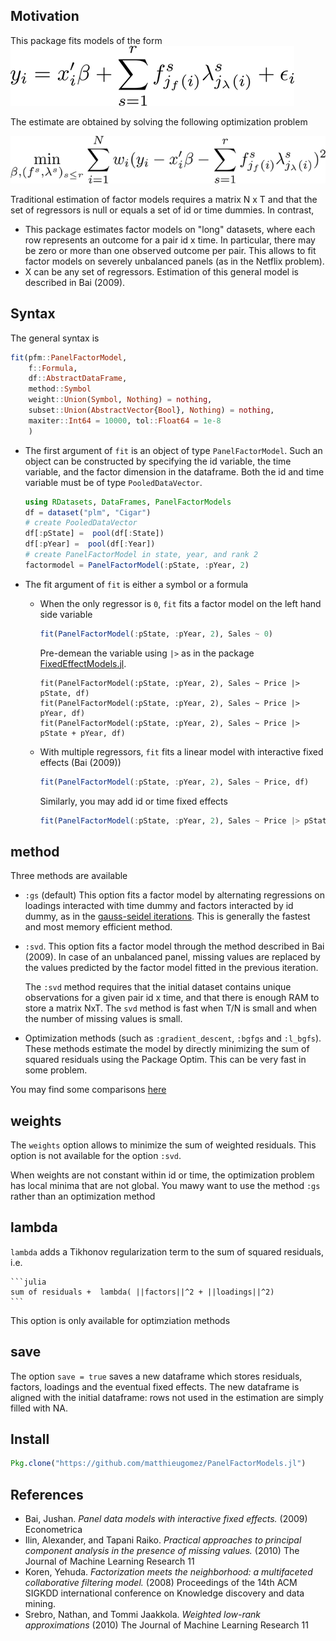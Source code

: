 
## Motivation

This package fits models of the form
![model](img/model1.png)

The estimate are obtained by solving the following optimization problem

![minimization](img/minimization1.png)

Traditional estimation of factor models  requires a matrix N x T and that the set of regressors is null or equals a set of id or time dummies. In contrast, 

- This package estimates factor models on "long" datasets, where each row represents an outcome for a pair id x time. In particular, there may be zero or more than one observed outcome per pair. This allows to fit factor models on severely unbalanced panels (as in the Netflix problem).
-  X can be any set of regressors. Estimation of this general model is described in Bai (2009). 



## Syntax

The general syntax is
```julia
fit(pfm::PanelFactorModel,
	f::Formula, 
    df::AbstractDataFrame, 
 	method::Symbol
    weight::Union(Symbol, Nothing) = nothing, 
    subset::Union(AbstractVector{Bool}, Nothing) = nothing, 
    maxiter::Int64 = 10000, tol::Float64 = 1e-8
    )
```


- The first argument of `fit` is an object of type `PanelFactorModel`. Such an object can be constructed by specifying the id variable, the time variable, and the factor dimension in the dataframe. Both the id and time variable must be of type `PooledDataVector`.

	```julia
	using RDatasets, DataFrames, PanelFactorModels
	df = dataset("plm", "Cigar")
	# create PooledDataVector
	df[:pState] =  pool(df[:State])
	df[:pYear] =  pool(df[:Year])
	# create PanelFactorModel in state, year, and rank 2
	factormodel = PanelFactorModel(:pState, :pYear, 2)
	```

- The fit argument of `fit` is either a symbol or a formula
	- When the only regressor is `0`, `fit` fits a factor model on the left hand side variable

		```julia
		fit(PanelFactorModel(:pState, :pYear, 2), Sales ~ 0)
		```

		Pre-demean the variable using `|>` as in the package [FixedEffectModels.jl](https://github.com/matthieugomez/FixedEffectModels.jl).

		```
		fit(PanelFactorModel(:pState, :pYear, 2), Sales ~ Price |> pState, df)
		fit(PanelFactorModel(:pState, :pYear, 2), Sales ~ Price |> pYear, df)
		fit(PanelFactorModel(:pState, :pYear, 2), Sales ~ Price |> pState + pYear, df)
		```

	- With multiple regressors, `fit` fits a linear model with interactive fixed effects (Bai (2009))
	

		```julia
		fit(PanelFactorModel(:pState, :pYear, 2), Sales ~ Price, df)
		```

		Similarly, you may add id  or time fixed effects
		```julia
		fit(PanelFactorModel(:pState, :pYear, 2), Sales ~ Price |> pState, df)
		```


## method
Three methods are available

- `:gs` (default) This option fits a factor model by alternating regressions on loadings interacted with time dummy and factors interacted by id dummy, as in the [gauss-seidel iterations](https://en.wikipedia.org/wiki/Gauss%E2%80%93Seidel_method). This is generally the fastest and most memory efficient method. 


- `:svd`. This option fits a factor model through the method described in Bai (2009). In case of an unbalanced panel, missing values are replaced by the values predicted by the factor model fitted in the previous iteration. 

	The `:svd` method requires that the initial dataset contains unique observations for a given pair id x time, and that there is enough RAM to store a matrix NxT. The `svd` method is fast when T/N is small and when the number of missing values is small.


- Optimization methods (such as `:gradient_descent`, `:bgfgs` and `:l_bgfs`). These methods estimate the model by directly minimizing the sum of squared residuals using the Package Optim. This can be very fast in some problem.

You may find some comparisons [here](benchmar/benchmark.md)

## weights

The `weights` option allows to minimize the sum of weighted residuals. This option is not available for the option `:svd`. 

When weights are not constant within id or time, the optimization problem has local minima that are not global. You mawy want to use the method `:gs` rather than an optimization method

## lambda
`lambda` adds a Tikhonov regularization term to the sum of squared residuals, i.e.

	```julia
	sum of residuals +  lambda( ||factors||^2 + ||loadings||^2)
	```
This option is only available for optimziation methods

## save
The option `save = true` saves a new dataframe which stores residuals, factors, loadings and the eventual fixed effects. The new dataframe is aligned with the initial dataframe: rows not used in the estimation are simply filled with NA.

## Install

```julia
Pkg.clone("https://github.com/matthieugomez/PanelFactorModels.jl")
```

## References
- Bai, Jushan. *Panel data models with interactive fixed effects.* (2009) Econometrica 
- Ilin, Alexander, and Tapani Raiko. *Practical approaches to principal component analysis in the presence of missing values.* (2010) The Journal of Machine Learning Research 11 
-  Koren, Yehuda. *Factorization meets the neighborhood: a multifaceted collaborative filtering model.* (2008) Proceedings of the 14th ACM SIGKDD international conference on Knowledge discovery and data mining. 
- Srebro, Nathan, and Tommi Jaakkola. *Weighted low-rank approximations* (2010) The Journal of Machine Learning Research 11 

